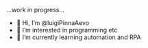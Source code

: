 ...work in progress...
- 👋 Hi, I’m @luigiPinnaAevo
- 👀 I’m interested in programming etc
- 🌱 I’m currently learning automation and RPA


<!---
luigiPinnaAevo/luigiPinnaAevo is a ✨ special ✨ repository because its `README.md` (this file) appears on your GitHub profile.
You can click the Preview link to take a look at your changes.
--->
